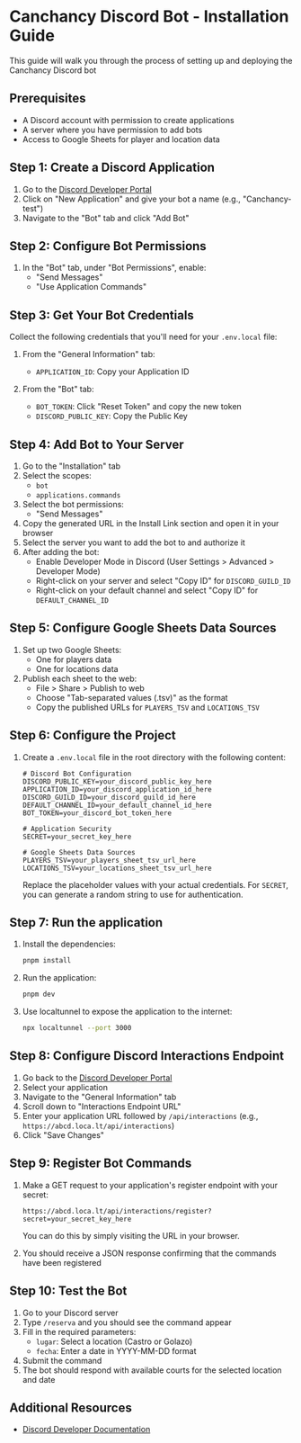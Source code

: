 # Canchancy Discord Bot - Installation Guide

This guide will walk you through the process of setting up and deploying the Canchancy Discord bot

## Prerequisites

- A Discord account with permission to create applications
- A server where you have permission to add bots
- Access to Google Sheets for player and location data

## Step 1: Create a Discord Application

1. Go to the [Discord Developer Portal](https://discord.com/developers/applications)
2. Click on "New Application" and give your bot a name (e.g., "Canchancy-test")
3. Navigate to the "Bot" tab and click "Add Bot"

## Step 2: Configure Bot Permissions

1. In the "Bot" tab, under "Bot Permissions", enable:
   - "Send Messages"
   - "Use Application Commands"

## Step 3: Get Your Bot Credentials

Collect the following credentials that you'll need for your `.env.local` file:

1. From the "General Information" tab:
   - `APPLICATION_ID`: Copy your Application ID

2. From the "Bot" tab:
   - `BOT_TOKEN`: Click "Reset Token" and copy the new token
   - `DISCORD_PUBLIC_KEY`: Copy the Public Key

## Step 4: Add Bot to Your Server

1. Go to the "Installation" tab
2. Select the scopes:
   - `bot`
   - `applications.commands`
3. Select the bot permissions:
   - "Send Messages"
4. Copy the generated URL in the Install Link section and open it in your browser
5. Select the server you want to add the bot to and authorize it
6. After adding the bot:
   - Enable Developer Mode in Discord (User Settings > Advanced > Developer Mode)
   - Right-click on your server and select "Copy ID" for `DISCORD_GUILD_ID`
   - Right-click on your default channel and select "Copy ID" for `DEFAULT_CHANNEL_ID`

## Step 5: Configure Google Sheets Data Sources

1. Set up two Google Sheets:
   - One for players data
   - One for locations data
2. Publish each sheet to the web:
   - File > Share > Publish to web
   - Choose "Tab-separated values (.tsv)" as the format
   - Copy the published URLs for `PLAYERS_TSV` and `LOCATIONS_TSV`

## Step 6: Configure the Project

1. Create a `.env.local` file in the root directory with the following content:
   ```
   # Discord Bot Configuration
   DISCORD_PUBLIC_KEY=your_discord_public_key_here
   APPLICATION_ID=your_discord_application_id_here
   DISCORD_GUILD_ID=your_discord_guild_id_here
   DEFAULT_CHANNEL_ID=your_default_channel_id_here
   BOT_TOKEN=your_discord_bot_token_here

   # Application Security
   SECRET=your_secret_key_here

   # Google Sheets Data Sources
   PLAYERS_TSV=your_players_sheet_tsv_url_here
   LOCATIONS_TSV=your_locations_sheet_tsv_url_here
   ```
   
   Replace the placeholder values with your actual credentials. For `SECRET`, you can generate a random string to use for authentication.

## Step 7: Run the application

1. Install the dependencies:
   ```bash
   pnpm install
   ```

2. Run the application:
   ```bash
   pnpm dev
   ```

3. Use localtunnel to expose the application to the internet:
   ```bash
   npx localtunnel --port 3000
   ```

## Step 8: Configure Discord Interactions Endpoint

1. Go back to the [Discord Developer Portal](https://discord.com/developers/applications)
2. Select your application
3. Navigate to the "General Information" tab
4. Scroll down to "Interactions Endpoint URL"
5. Enter your application URL followed by `/api/interactions` (e.g., `https://abcd.loca.lt/api/interactions`)
6. Click "Save Changes"

## Step 9: Register Bot Commands

1. Make a GET request to your application's register endpoint with your secret:
   ```
   https://abcd.loca.lt/api/interactions/register?secret=your_secret_key_here
   ```
   
   You can do this by simply visiting the URL in your browser.

2. You should receive a JSON response confirming that the commands have been registered

## Step 10: Test the Bot

1. Go to your Discord server
2. Type `/reserva` and you should see the command appear
3. Fill in the required parameters:
   - `lugar`: Select a location (Castro or Golazo)
   - `fecha`: Enter a date in YYYY-MM-DD format
4. Submit the command
5. The bot should respond with available courts for the selected location and date

## Additional Resources

- [Discord Developer Documentation](https://discord.com/developers/docs)